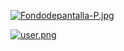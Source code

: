 [![Fondodepantalla-P.jpg](https://i.postimg.cc/2jXVPkTm/Fondodepantalla-P.jpg)](https://postimg.cc/7b0HzypQ)


[![user.png](https://i.postimg.cc/5tcPpWDS/user.png)](https://postimg.cc/Wdn6bCNd)
